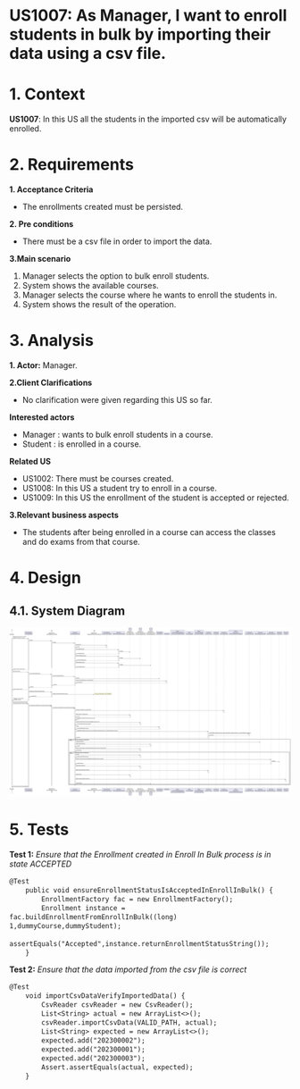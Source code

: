 US1007: As Manager, I want to enroll students in bulk by importing their data using a csv file.
=======================================

# 1. Context #
**US1007**: In this US all the students in the imported csv will be automatically enrolled.

# 2. Requirements #
**1. Acceptance Criteria**
- The enrollments created must be persisted.

**2. Pre conditions**
- There must be a csv file in order to import the data.

**3.Main scenario**
1. Manager selects the option to bulk enroll students.
2. System shows the available courses.
3. Manager selects the course where he wants to enroll the students in.
4. System shows the result of the operation.

# 3. Analysis #
**1. Actor:** Manager.

**2.Client Clarifications**
- No clarification were given regarding this US so far.

**Interested actors**
- Manager : wants to bulk enroll students in a course.
- Student : is enrolled in a course.

**Related US**
- US1002: There must be courses created.
- US1008: In this US a student try to enroll in a course.
- US1009: In this US the enrollment of the student is accepted or rejected.

**3.Relevant business aspects**
- The students after being enrolled in a course can access the classes and do exams from that course. 

# 4. Design

## 4.1. System Diagram

![US1007_SD.svg](US1007_SD.svg)

# 5. Tests

**Test 1:** *Ensure that the Enrollment created in Enroll In Bulk process is in state ACCEPTED*
```
@Test
    public void ensureEnrollmentStatusIsAcceptedInEnrollInBulk() {
        EnrollmentFactory fac = new EnrollmentFactory();
        Enrollment instance = fac.buildEnrollmentFromEnrollInBulk((long) 1,dummyCourse,dummyStudent);
        assertEquals("Accepted",instance.returnEnrollmentStatusString());
    }
```

**Test 2:** *Ensure that the data imported from the csv file is correct*

```
@Test
    void importCsvDataVerifyImportedData() {
        CsvReader csvReader = new CsvReader();
        List<String> actual = new ArrayList<>();
        csvReader.importCsvData(VALID_PATH, actual);
        List<String> expected = new ArrayList<>();
        expected.add("202300002");
        expected.add("202300001");
        expected.add("202300003");
        Assert.assertEquals(actual, expected);
    }
```